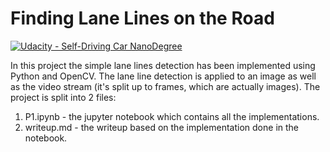 # **Finding Lane Lines on the Road** 
[![Udacity - Self-Driving Car NanoDegree](https://s3.amazonaws.com/udacity-sdc/github/shield-carnd.svg)](http://www.udacity.com/drive)

In this project the simple lane lines detection has been implemented using Python and OpenCV. The lane line detection is applied to an image as well as the video stream (it's split up to frames, which are actually images).
The project is split into 2 files:
1. P1.ipynb - the jupyter notebook which contains all the implementations.
2. writeup.md - the writeup based on the implementation done in the notebook.
